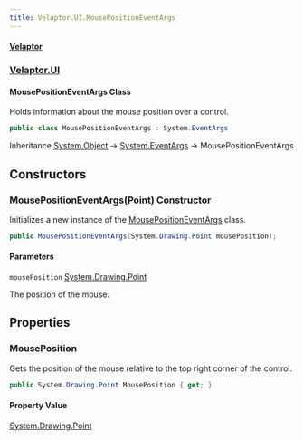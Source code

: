 ```yaml
---
title: Velaptor.UI.MousePositionEventArgs
---
```


#### [Velaptor](Namespaces.md 'Velaptor Namespaces')
### [Velaptor.UI](Velaptor.UI.md 'Velaptor.UI')

#### MousePositionEventArgs Class

Holds information about the mouse position over a control.

```csharp
public class MousePositionEventArgs : System.EventArgs
```

Inheritance [System.Object](https://docs.microsoft.com/en-us/dotnet/api/System.Object 'System.Object') → [System.EventArgs](https://docs.microsoft.com/en-us/dotnet/api/System.EventArgs 'System.EventArgs') → MousePositionEventArgs
## Constructors

<a name='Velaptor.UI.MousePositionEventArgs.MousePositionEventArgs(System.Drawing.Point)'></a>

### MousePositionEventArgs(Point) Constructor

Initializes a new instance of the [MousePositionEventArgs](Velaptor.UI.MousePositionEventArgs.md 'Velaptor.UI.MousePositionEventArgs') class.

```csharp
public MousePositionEventArgs(System.Drawing.Point mousePosition);
```
#### Parameters

<a name='Velaptor.UI.MousePositionEventArgs.MousePositionEventArgs(System.Drawing.Point).mousePosition'></a>

`mousePosition` [System.Drawing.Point](https://docs.microsoft.com/en-us/dotnet/api/System.Drawing.Point 'System.Drawing.Point')

The position of the mouse.
## Properties

<a name='Velaptor.UI.MousePositionEventArgs.MousePosition'></a>

### MousePosition 

Gets the position of the mouse relative to the top right corner of the control.

```csharp
public System.Drawing.Point MousePosition { get; }
```

#### Property Value
[System.Drawing.Point](https://docs.microsoft.com/en-us/dotnet/api/System.Drawing.Point 'System.Drawing.Point')
